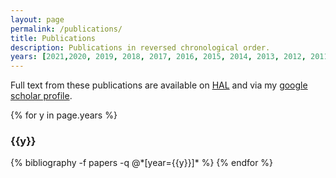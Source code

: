 ```yaml
---
layout: page
permalink: /publications/
title: Publications
description: Publications in reversed chronological order. 
years: [2021,2020, 2019, 2018, 2017, 2016, 2015, 2014, 2013, 2012, 2011, 2010, 2009, 2008, 2006, 2005]
---
```


Full text from these publications are available on [HAL](https://cv.archives-ouvertes.fr/sylvain-chevallier) and via my [google scholar profile](https://scholar.google.com/citations?user=j5Tu_SQAAAAJ&hl=fr).

<!-- <span class="pjournal">■</span> journals, <span class="pconf">■</span> conferences, <span class="pbook">■</span> books -->

<!-- <pjournal>■</pjournal> Journal, <pconf>■</pconf> Conference, <pbook>■</pbook> book chapters, thesis -->

{% for y in page.years %}
  <h3 class="year">{{y}}</h3>
  {% bibliography -f papers -q @*[year={{y}}]* %}
{% endfor %}
